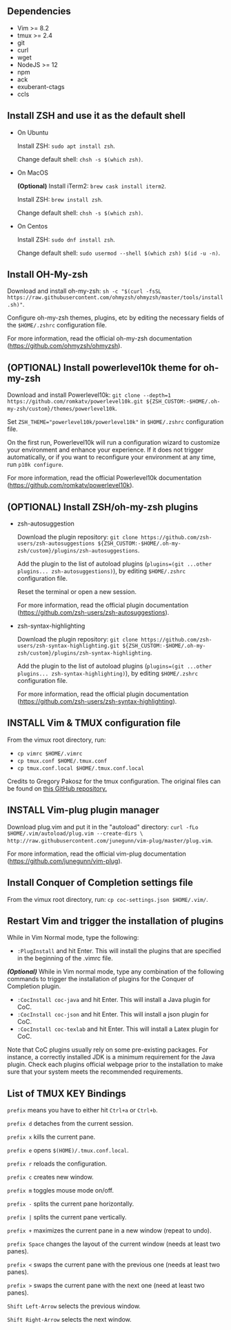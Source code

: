 ## Dependencies
* Vim >= 8.2
* tmux >= 2.4
* git
* curl
* wget
* NodeJS >= 12
* npm
* ack
* exuberant-ctags
* ccls

## Install ZSH and use it as the default shell

* On Ubuntu

  Install ZSH: ```sudo apt install zsh```.

  Change default shell: ```chsh -s $(which zsh)```.

* On MacOS

  **(Optional)** Install iTerm2: ```brew cask install iterm2```.

  Install ZSH: ```brew install zsh```.

  Change default shell: ```chsh -s $(which zsh)```.

* On Centos

  Install ZSH: ```sudo dnf install zsh```.

  Change default shell: ```sudo usermod --shell $(which zsh) $(id -u -n)```.


## Install OH-My-zsh

Download and install oh-my-zsh: ```sh -c "$(curl -fsSL https://raw.githubusercontent.com/ohmyzsh/ohmyzsh/master/tools/install.sh)"```.

Configure oh-my-zsh themes, plugins, etc by editing the necessary fields of the ```$HOME/.zshrc``` configuration file.

For more information, read the official oh-my-zsh documentation (https://github.com/ohmyzsh/ohmyzsh).

## **(OPTIONAL)** Install powerlevel10k theme for oh-my-zsh

Download and install Powerlevel10k: ```git clone --depth=1 https://github.com/romkatv/powerlevel10k.git ${ZSH_CUSTOM:-$HOME/.oh-my-zsh/custom}/themes/powerlevel10k```.

Set ```ZSH_THEME="powerlevel10k/powerlevel10k"``` in ```$HOME/.zshrc``` configuration file.

On the first run, Powerlevel10k will run a configuration wizard to customize your environment and enhance your experience. If it does not trigger automatically, or if you want to reconfigure your environment at any time, run ```p10k configure```.

For more information, read the official Powerlevel10k documentation (https://github.com/romkatv/powerlevel10k).

## **(OPTIONAL)** Install ZSH/oh-my-zsh plugins

- zsh-autosuggestion

  Download the plugin repository: ```git clone https://github.com/zsh-users/zsh-autosuggestions ${ZSH_CUSTOM:-$HOME/.oh-my-zsh/custom}/plugins/zsh-autosuggestions```.

  Add the plugin to the list of autoload plugins (```plugins=(git ...other plugins... zsh-autosuggestions)```), by editing ```$HOME/.zshrc``` configuration file.

  Reset the terminal or open a new session.

  For more information, read the official plugin documentation (https://github.com/zsh-users/zsh-autosuggestions).

- zsh-syntax-highlighting

  Download the plugin repository: ```git clone https://github.com/zsh-users/zsh-syntax-highlighting.git ${ZSH_CUSTOM:-$HOME/.oh-my-zsh/custom}/plugins/zsh-syntax-highlighting```.

  Add the plugin to the list of autoload plugins (```plugins=(git ...other plugins... zsh-syntax-highlighting)```), by editing ```$HOME/.zshrc``` configuration file.

  For more information, read the official plugin documentation (https://github.com/zsh-users/zsh-syntax-highlighting).

## INSTALL Vim & TMUX configuration file

From the vimux root directory, run:

- ```cp vimrc $HOME/.vimrc```
- ```cp tmux.conf $HOME/.tmux.conf```
- ```cp tmux.conf.local $HOME/.tmux.conf.local```

Credits to Gregory Pakosz for the tmux configuration. The original files can be found on [this GitHub repository.](https://github.com/gpakosz/.tmux)
## INSTALL Vim-plug plugin manager 
Download plug.vim and put it in the "autoload" directory: ```curl -fLo $HOME/.vim/autoload/plug.vim --create-dirs \
	http://raw.githubusercontent.com/junegunn/vim-plug/master/plug.vim```.

For more information, read the official vim-plug documentation (https://github.com/junegunn/vim-plug).

## Install Conquer of Completion settings file
From the vimux root directory, run: ```cp coc-settings.json $HOME/.vim/```.

## Restart Vim and trigger the installation of plugins
While in Vim Normal mode, type the following:
* ```:PlugInstall``` and hit Enter.
This will install the plugins that are specified in the beginning of the .vimrc file.

***(Optional)*** While in Vim normal mode, type any combination of the following commands to trigger the installation of plugins for the Conquer of Completion plugin.

* ```:CocInstall coc-java``` and hit Enter.
This will install a Java plugin for CoC.
* ```:CocInstall coc-json``` and hit Enter.
This will install a json plugin for CoC.
* ```:CocInstall coc-texlab``` and hit Enter.
This will install a Latex plugin for CoC.

Note that CoC plugins usually rely on some pre-existing packages. For instance, a correctly installed JDK is a minimum requirement for the Java plugin. Check each plugins official webpage prior to the installation to make sure that your system meets the recommended requirements.

## List of TMUX KEY Bindings

`prefix` means you have to either hit `Ctrl+a` or `Ctrl+b`.

`prefix d` detaches from the current session.

`prefix x` kills the current pane.

`prefix e` opens ```$(HOME)/.tmux.conf.local```.

`prefix r` reloads the configuration.

`prefix c` creates new window.

`prefix m` toggles mouse mode on/off.

`prefix -` splits the current pane horizontally.

`prefix |` splits the current pane vertically.

`prefix +` maximizes the current pane in a new window (repeat to undo).

`prefix Space` changes the layout of the current window (needs at least two panes).

`prefix <` swaps the current pane with the previous one (needs at least two panes).

`prefix >` swaps the current pane with the next one (need at least two panes).

`Shift Left-Arrow` selects the previous window.

`Shift Right-Arrow` selects the next window.
